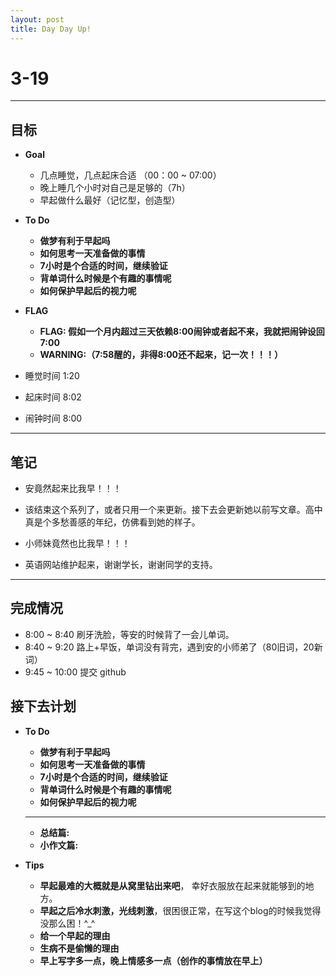 ```yaml
---
layout: post
title: Day Day Up!
---
```


# 3-19 #

***

## 目标 ##

- **Goal**
    - 几点睡觉，几点起床合适 （00：00 ~ 07:00）
    - 晚上睡几个小时对自己是足够的（7h）
    - 早起做什么最好（记忆型，创造型）

- **To Do**
    - **做梦有利于早起吗**
    - **如何思考一天准备做的事情**
    - **7小时是个合适的时间，继续验证**
    - **背单词什么时候是个有趣的事情呢**
    - **如何保护早起后的视力呢**
    
- **FLAG**
    - **FLAG: 假如一个月内超过三天依赖8:00闹钟或者起不来，我就把闹钟设回7:00**
    - **WARNING:（7:58醒的，非得8:00还不起来，记一次！！！）**
    
- 睡觉时间 1:20
- 起床时间 8:02
- 闹钟时间 8:00

---

## 笔记 ##

- 安竟然起来比我早！！！

- 该结束这个系列了，或者只用一个来更新。接下去会更新她以前写文章。高中真是个多愁善感的年纪，仿佛看到她的样子。

- 小师妹竟然也比我早！！！

- 英语网站维护起来，谢谢学长，谢谢同学的支持。

---

## 完成情况 ##
- 8:00 ~ 8:40 刷牙洗脸，等安的时候背了一会儿单词。
- 8:40 ~ 9:20 路上+早饭，单词没有背完，遇到安的小师弟了（80旧词，20新词）
- 9:45 ~ 10:00 提交 github

## 接下去计划 ##

- **To Do**
    - **做梦有利于早起吗**
    - **如何思考一天准备做的事情**
    - **7小时是个合适的时间，继续验证**
    - **背单词什么时候是个有趣的事情呢**
    - **如何保护早起后的视力呢**
    
    ---
    
    - **总结篇:**
    - **小作文篇:**
    
- **Tips**

    - **早起最难的大概就是从窝里钻出来吧**， 幸好衣服放在起来就能够到的地方。
    - **早起之后冷水刺激，光线刺激**，很困很正常，在写这个blog的时候我觉得没那么困！^_^
    - **给一个早起的理由**
    - **生病不是偷懒的理由**
    - **早上写字多一点，晚上情感多一点（创作的事情放在早上）**
